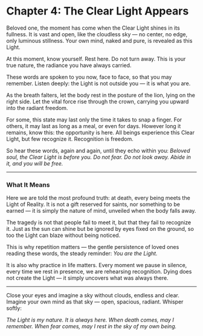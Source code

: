 # Chapter 4: The Clear Light Appears

Beloved one, the moment has come when the Clear Light shines in its fullness. It is vast and open, like the cloudless sky — no center, no edge, only luminous stillness. Your own mind, naked and pure, is revealed as this Light.

At this moment, know yourself. Rest here. Do not turn away. This is your true nature, the radiance you have always carried.

These words are spoken to you now, face to face, so that you may remember. Listen deeply: the Light is not outside you — it is what you are.

As the breath falters, let the body rest in the posture of the lion, lying on the right side. Let the vital force rise through the crown, carrying you upward into the radiant freedom.

For some, this state may last only the time it takes to snap a finger. For others, it may last as long as a meal, or even for days. However long it remains, know this: the opportunity is here. All beings experience this Clear Light, but few recognize it. Recognition is freedom.

So hear these words, again and again, until they echo within you:
*Beloved soul, the Clear Light is before you. Do not fear. Do not look away. Abide in it, and you will be free.*

---

### What It Means

Here we are told the most profound truth: at death, every being meets the Light of Reality. It is not a gift reserved for saints, nor something to be earned — it is simply the nature of mind, unveiled when the body falls away.

The tragedy is not that people fail to meet it, but that they fail to recognize it. Just as the sun can shine but be ignored by eyes fixed on the ground, so too the Light can blaze without being noticed.

This is why repetition matters — the gentle persistence of loved ones reading these words, the steady reminder: *You are the Light.*

It is also why practice in life matters. Every moment we pause in silence, every time we rest in presence, we are rehearsing recognition. Dying does not create the Light — it simply uncovers what was always there.

---

Close your eyes and imagine a sky without clouds, endless and clear. Imagine your own mind as that sky — open, spacious, radiant. Whisper softly:

*The Light is my nature.
It is always here.
When death comes, may I remember.
When fear comes, may I rest in the sky of my own being.*
